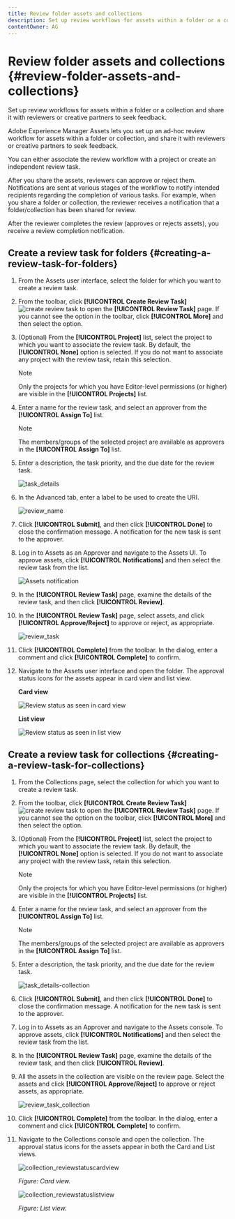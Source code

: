 ```yaml
---
title: Review folder assets and collections
description: Set up review workflows for assets within a folder or a collection and share it with reviewers or creative partners to seek feedback.
contentOwner: AG
---
```


# Review folder assets and collections {#review-folder-assets-and-collections}

Set up review workflows for assets within a folder or a collection and share it with reviewers or creative partners to seek feedback.

Adobe Experience Manager Assets lets you set up an ad-hoc review workflow for assets within a folder or collection, and share it with reviewers or creative partners to seek feedback.

You can either associate the review workflow with a project or create an independent review task.

After you share the assets, reviewers can approve or reject them. Notifications are sent at various stages of the workflow to notify intended recipients regarding the completion of various tasks. For example, when you share a folder or collection, the reviewer receives a notification that a folder/collection has been shared for review.

After the reviewer completes the review (approves or rejects assets), you receive a review completion notification.

## Create a review task for folders {#creating-a-review-task-for-folders}

1. From the Assets user interface, select the folder for which you want to create a review task.
1. From the toolbar, click **[!UICONTROL Create Review Task]** ![create review task](assets/do-not-localize/create-review-task.png) to open the **[!UICONTROL Review Task]** page. If you cannot see the option in the toolbar, click **[!UICONTROL More]** and then select the option.

1. (Optional) From the **[!UICONTROL Project]** list, select the project to which you want to associate the review task. By default, the **[!UICONTROL None]** option is selected. If you do not want to associate any project with the review task, retain this selection.

   >[!NOTE]
   >
   >Only the projects for which you have Editor-level permissions (or higher) are visible in the **[!UICONTROL Projects]** list.

1. Enter a name for the review task, and select an approver from the **[!UICONTROL Assign To]** list.

   >[!NOTE]
   >
   >The members/groups of the selected project are available as approvers in the **[!UICONTROL Assign To]** list.

1. Enter a description, the task priority, and the due date for the review task.

   ![task_details](assets/task_details.png)

1. In the Advanced tab, enter a label to be used to create the URI.

   ![review_name](assets/review_name.png)

1. Click **[!UICONTROL Submit]**, and then click **[!UICONTROL Done]** to close the confirmation message. A notification for the new task is sent to the approver.
1. Log in to Assets as an Approver and navigate to the Assets UI. To approve assets, click **[!UICONTROL Notifications]** and then select the review task from the list.

   ![Assets notification](assets/aemAssetsNotification.png)

1. In the **[!UICONTROL Review Task]** page, examine the details of the review task, and then click **[!UICONTROL Review]**.
1. In the **[!UICONTROL Review Task]** page, select assets, and click **[!UICONTROL Approve/Reject]** to approve or reject, as appropriate.

   ![review_task](assets/review_task.png)

1. Click **[!UICONTROL Complete]** from the toolbar. In the dialog, enter a comment and click  **[!UICONTROL Complete]** to confirm.
1. Navigate to the Assets user interface and open the folder. The approval status icons for the assets appear in card view and list view.

   **Card view**

   ![Review status as seen in card view](assets/chlimage_1-404.png)

   **List view**

   ![Review status as seen in list view](assets/review_status_listview.png)

## Create a review task for collections {#creating-a-review-task-for-collections}

1. From the Collections page, select the collection for which you want to create a review task.
1. From the toolbar, click **[!UICONTROL Create Review Task]** ![create review task](assets/do-not-localize/create-review-task.png) to open the **[!UICONTROL Review Task]** page. If you cannot see the option on the toolbar, click **[!UICONTROL More]** and then select the option.

1. (Optional) From the **[!UICONTROL Project]** list, select the project to which you want to associate the review task. By default, the **[!UICONTROL None]** option is selected. If you do not want to associate any project with the review task, retain this selection.

   >[!NOTE]
   >
   >Only the projects for which you have Editor-level permissions (or higher) are visible in the **[!UICONTROL Projects]** list.

1. Enter a name for the review task, and select an approver from the **[!UICONTROL Assign To]** list.

   >[!NOTE]
   >
   >The members/groups of the selected project are available as approvers in the **[!UICONTROL Assign To]** list.

1. Enter a description, the task priority, and the due date for the review task.

   ![task_details-collection](assets/task_details-collection.png)

1. Click **[!UICONTROL Submit]**, and then click **[!UICONTROL Done]** to close the confirmation message. A notification for the new task is sent to the approver.
1. Log in to Assets as an Approver and navigate to the Assets console. To approve assets, click **[!UICONTROL Notifications]** and then select the review task from the list.
1. In the **[!UICONTROL Review Task]** page, examine the details of the review task, and then click **[!UICONTROL Review]**.
1. All the assets in the collection are visible on the review page. Select the assets and click **[!UICONTROL Approve/Reject]** to approve or reject assets, as appropriate.

   ![review_task_collection](assets/review_task_collection.png)

1. Click **[!UICONTROL Complete]** from the toolbar. In the dialog, enter a comment and click **[!UICONTROL Complete]** to confirm.
1. Navigate to the Collections console and open the collection. The approval status icons for the assets appear in both the Card and List views.

   ![collection_reviewstatuscardview](assets/collection_reviewstatuscardview.png)

   *Figure: Card view.*
  
   ![collection_reviewstatuslistview](assets/collection_reviewstatuslistview.png)

   *Figure: List view.*
